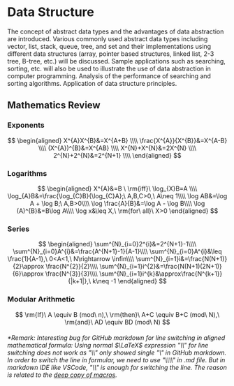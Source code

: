 # Data Structure
The concept of abstract data types and the advantages of data abstraction are introduced. Various commonly used abstract data types including vector, list, stack, queue, tree, and set and their implementations using different data structures (array, pointer based structures, linked list, 2-3 tree, B-tree, etc.) will be discussed. Sample applications such as searching, sorting, etc. will also be used to illustrate the use of data abstraction in computer programming. Analysis of the performance of searching and sorting algorithms. Application of data structure principles.
## Mathematics Review
### Exponents
$$
\begin{aligned}   
X^{A}X^{B}&=X^{A+B}  \\\\
\frac{X^{A}}{X^{B}}&=X^{A-B}  \\\\
(X^{A})^{B}&=X^{AB}  \\\\
X^{N}+X^{N}&=2X^{N}  \\\\
2^{N}+2^{N}&=2^{N+1}  \\\\
\end{aligned}
$$
### Logarithms
$$
\begin{aligned}   
X^{A}&=B \ \rm{iff}\ \log_{X}B=A \\\\
\log_{A}B&=\frac{\log_{C}B}{\log_{C}A};\ A,B,C>0,\ A\neq 1\\\\
\log AB&=\log A + \log B;\ A,B>0\\\\
\log \frac{A}{B}&=\log A - \log B\\\\
\log (A)^{B}&=B\log A\\\\
\log x&\leq X,\ \rm{for\ all}\ X>0
\end{aligned}
$$
### Series 
$$
\begin{aligned}   
\sum^{N}_{i=0}2^{i}&=2^{N+1}-1\\\\
\sum^{N}_{i=0}A^{i}&=\frac{A^{N+1}-1}{A-1}\\\\
\sum^{N}_{i=0}A^{i}&\leq \frac{1}{A-1},\ 0<A<1,\ N\rightarrow \infin\\\\
\sum^{N}_{i=1}i&=\frac{N(N+1)}{2}\approx \frac{N^{2}}{2}\\\\
\sum^{N}_{i=1}i^{2}&=\frac{N(N+1)(2N+1)}{6}\approx \frac{N^{3}}{3}\\\\
\sum^{N}_{i=1}i^{k}&\approx\frac{N^{k+1}}{|k+1|},\ k\neq -1
\end{aligned}
$$
### Modular Arithmetic
$$
\rm{If}\ A \equiv B (mod\ n),\ \rm{then}\ A+C \equiv B+C (mod\ N),\ \rm{and}\ AD \equiv BD (mod\ N)
$$
###### *Remark: Interesting bug for GitHub markdown for *line switching* in aligned mathematical formula: Using normal $\LaTeX$ expression "\\\\" for line switching does not work as "\\\\" only showed single "\\" in GitHub markdown. In order to switch the line in formular, we need to use "\\\\\\\\" in .md file. But in markdown IDE like VSCode, "\\\\" is enough for switching the line. The reason is related to the [deep copy of macros](https://github.com/yzhang-gh/vscode-markdown/pull/451).
